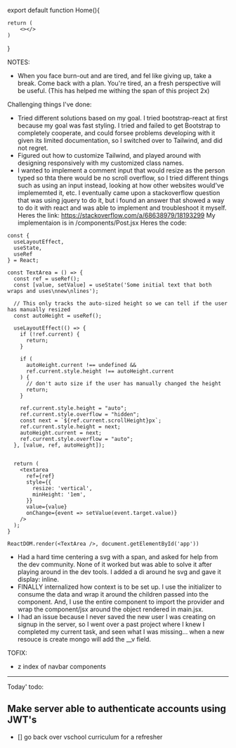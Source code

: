 

export default function Home(){

    return (
        <></>
    )
}

NOTES:

- When you face burn-out and are tired, and fel like giving up, take a break. Come back with a plan. You're tired, an a fresh perspective will be useful. (This has helped me withing the span of this project 2x)

Challenging things I've done:

- Tried different solutions based on my goal. I tried bootstrap-react at first because my goal was fast styling. I tried and failed to get Bootstrap to completely cooperate, and could forsee problems developing with it given its limited documentation, so I switched over to Tailwind, and did not regret.
- Figured out how to customize Tailwind, and played around with designing responsively with my customized class names.
- I wanted to implement a comment input that would resize as the person typed so thta there would be no scroll overflow, so I tried different things such as using an input instead, looking at how other websites would've implememted it, etc. I eventually came upon a stackoverflow question that was using jquery to do it, but i found an answer that showed a way to do it with react and was able to implement and troubleshoot it myself.
Heres the link: https://stackoverflow.com/a/68638979/18193299
My implementaion is in /components/Post.jsx
Heres the code:
```
const {
  useLayoutEffect,
  useState,
  useRef
} = React;

const TextArea = () => {
  const ref = useRef();
  const [value, setValue] = useState('Some initial text that both wraps and uses\nnew\nlines');

  // This only tracks the auto-sized height so we can tell if the user has manually resized
  const autoHeight = useRef();

  useLayoutEffect(() => {
    if (!ref.current) {
      return;
    }

    if (
      autoHeight.current !== undefined &&
      ref.current.style.height !== autoHeight.current
    ) {
      // don't auto size if the user has manually changed the height
      return;
    }

    ref.current.style.height = "auto";
    ref.current.style.overflow = "hidden";
    const next = `${ref.current.scrollHeight}px`;
    ref.current.style.height = next;
    autoHeight.current = next;
    ref.current.style.overflow = "auto";
  }, [value, ref, autoHeight]);


  return (
    <textarea
      ref={ref}
      style={{
        resize: 'vertical',
        minHeight: '1em',
      }}
      value={value}
      onChange={event => setValue(event.target.value)}
    />
  );
}

ReactDOM.render(<TextArea />, document.getElementById('app'))
```
- Had a hard time centering a svg with a span, and asked for help from the dev community. None of it worked but was able to solve it after playing around in the dev tools. I added a di around he svg and gave it display: inline. 
- FINALLY internalized how context is to be set up. I use the initializer to consume the data and wrap it around the children passed into the component. And, I use the entire component to import the provider and wrap the component/jsx around the object rendered in main.jsx.
- I had an issue because I never saved the new user I was creating on signup in the server, so I went over a past project where I knew I completed my current task, and seen what I was missing... when  a new resouce is create mongo will add the __v field.

TOFIX:
- z index of navbar components

---

Today' todo:
## Make server able to authenticate accounts using JWT's
- [] go back over vschool curriculum for a refresher